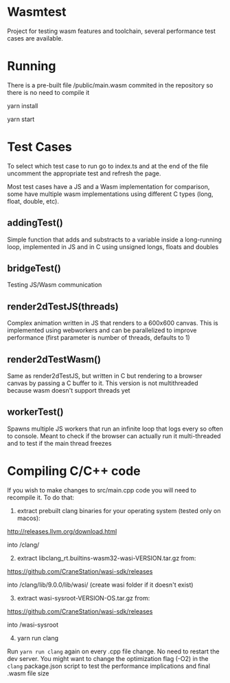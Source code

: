 # Wasmtest

Project for testing wasm features and toolchain, several performance test cases are available.

# Running

There is a pre-built file /public/main.wasm commited in the repository so there is no need to compile it

yarn install

yarn start

# Test Cases

To select which test case to run go to index.ts and at the end of the file uncomment the appropriate test and refresh the page.

Most test cases have a JS and a Wasm implementation for comparison, some have multiple wasm implementations using different C types (long, float, double, etc).

## addingTest()

Simple function that adds and substracts to a variable inside a long-running loop, implemented in JS and in C using unsigned longs, floats and doubles

## bridgeTest()

Testing JS/Wasm communication

## render2dTestJS(threads)

Complex animation written in JS that renders to a 600x600 canvas. This is implemented using webworkers and can be parallelized to improve performance (first parameter is number of threads, defaults to 1)

## render2dTestWasm()

Same as render2dTestJS, but written in C but rendering to a browser canvas by passing a C buffer to it. This version is not multithreaded because wasm doesn't support threads yet

## workerTest()

Spawns multiple JS workers that run an infinite loop that logs every so often to console. Meant to check if the browser can actually run it multi-threaded and to test if the main thread freezes

# Compiling C/C++ code

If you wish to make changes to src/main.cpp code you will need to recompile it. To do that:

1. extract prebuilt clang binaries for your operating system (tested only on macos):

http://releases.llvm.org/download.html

into /clang/

2. extract libclang_rt.builtins-wasm32-wasi-VERSION.tar.gz from:

https://github.com/CraneStation/wasi-sdk/releases

into /clang/lib/9.0.0/lib/wasi/ (create wasi folder if it doesn't exist)

3. extract wasi-sysroot-VERSION-OS.tar.gz from:

https://github.com/CraneStation/wasi-sdk/releases

into /wasi-sysroot

4. yarn run clang

Run `yarn run clang` again on every .cpp file change. No need to restart the dev server. You might want to change the optimization flag (-O2) in the `clang` package.json script to test the performance implications and final .wasm file size
